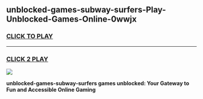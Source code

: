 
## unblocked-games-subway-surfers-Play-Unblocked-Games-Online-0wwjx
<h3>
<a href="https://premium76.site?title=unblocked-games-subway-surfers&ref=25A">CLICK TO PLAY</a></h3>
<hr>

<h3>
<a href="https://premium76.site?title=unblocked-games-subway-surfers&ref=25A">CLICK 2 PLAY</a>
  
</h3>

<a href="https://premium76.site?title=unblocked-games-subway-surfers&ref=25A"><img src="https://clearcache.store/games.png"></a>


**unblocked-games-subway-surfers games unblocked: Your Gateway to Fun and Accessible Online Gaming**
